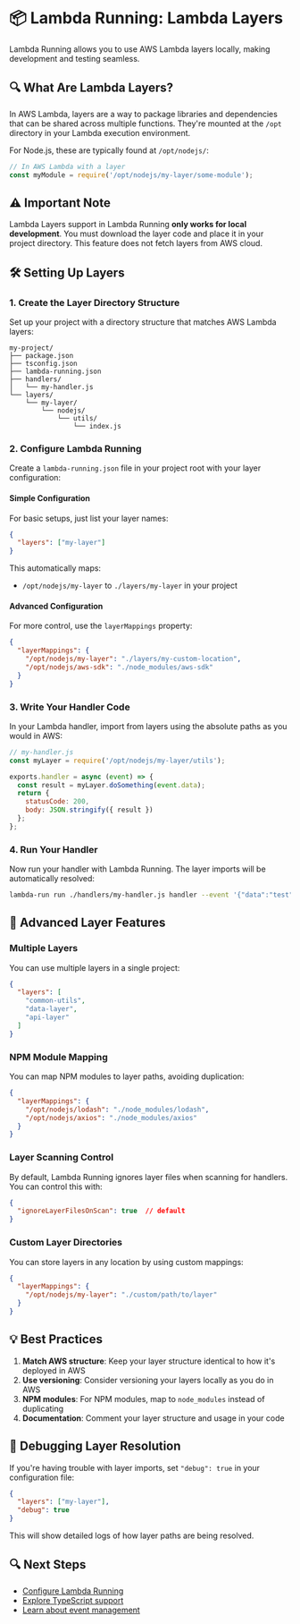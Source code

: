 # 📦 Lambda Running: Lambda Layers

Lambda Running allows you to use AWS Lambda layers locally, making development and testing seamless.

## 🔍 What Are Lambda Layers?

In AWS Lambda, layers are a way to package libraries and dependencies that can be shared across multiple functions. They're mounted at the `/opt` directory in your Lambda execution environment.

For Node.js, these are typically found at `/opt/nodejs/`:

```javascript
// In AWS Lambda with a layer
const myModule = require('/opt/nodejs/my-layer/some-module');
```

## ⚠️ Important Note

Lambda Layers support in Lambda Running **only works for local development**. You must download the layer code and place it in your project directory. This feature does not fetch layers from AWS cloud.

## 🛠️ Setting Up Layers

### 1. Create the Layer Directory Structure

Set up your project with a directory structure that matches AWS Lambda layers:

```
my-project/
├── package.json
├── tsconfig.json
├── lambda-running.json
├── handlers/
│   └── my-handler.js
└── layers/
    └── my-layer/
        └── nodejs/
            └── utils/
                └── index.js
```

### 2. Configure Lambda Running

Create a `lambda-running.json` file in your project root with your layer configuration:

#### Simple Configuration

For basic setups, just list your layer names:

```json
{
  "layers": ["my-layer"]
}
```

This automatically maps:
- `/opt/nodejs/my-layer` to `./layers/my-layer` in your project

#### Advanced Configuration

For more control, use the `layerMappings` property:

```json
{
  "layerMappings": {
    "/opt/nodejs/my-layer": "./layers/my-custom-location",
    "/opt/nodejs/aws-sdk": "./node_modules/aws-sdk"
  }
}
```

### 3. Write Your Handler Code

In your Lambda handler, import from layers using the absolute paths as you would in AWS:

```javascript
// my-handler.js
const myLayer = require('/opt/nodejs/my-layer/utils');

exports.handler = async (event) => {
  const result = myLayer.doSomething(event.data);
  return {
    statusCode: 200,
    body: JSON.stringify({ result })
  };
};
```

### 4. Run Your Handler

Now run your handler with Lambda Running. The layer imports will be automatically resolved:

```bash
lambda-run run ./handlers/my-handler.js handler --event '{"data":"test"}'
```

## 🔧 Advanced Layer Features

### Multiple Layers

You can use multiple layers in a single project:

```json
{
  "layers": [
    "common-utils",
    "data-layer",
    "api-layer"
  ]
}
```

### NPM Module Mapping

You can map NPM modules to layer paths, avoiding duplication:

```json
{
  "layerMappings": {
    "/opt/nodejs/lodash": "./node_modules/lodash",
    "/opt/nodejs/axios": "./node_modules/axios"
  }
}
```

### Layer Scanning Control

By default, Lambda Running ignores layer files when scanning for handlers. You can control this with:

```json
{
  "ignoreLayerFilesOnScan": true  // default
}
```

### Custom Layer Directories

You can store layers in any location by using custom mappings:

```json
{
  "layerMappings": {
    "/opt/nodejs/my-layer": "./custom/path/to/layer"
  }
}
```

## 💡 Best Practices

1. **Match AWS structure**: Keep your layer structure identical to how it's deployed in AWS
2. **Use versioning**: Consider versioning your layers locally as you do in AWS
3. **NPM modules**: For NPM modules, map to `node_modules` instead of duplicating
4. **Documentation**: Comment your layer structure and usage in your code

## 🔎 Debugging Layer Resolution

If you're having trouble with layer imports, set `"debug": true` in your configuration file:

```json
{
  "layers": ["my-layer"],
  "debug": true
}
```

This will show detailed logs of how layer paths are being resolved.

## 🔍 Next Steps

- [Configure Lambda Running](../configuration.md)
- [Explore TypeScript support](./typescript.md)
- [Learn about event management](./event-management.md) 